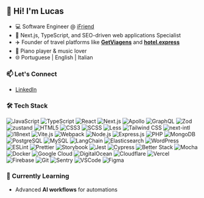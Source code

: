 ## 👋 Hi! I'm Lucas
- 💻 Software Engineer @ [iFriend](https://theifriend.com)
- 🧠 Next.js, TypeScript, and SEO-driven web applications Specialist
- ✈️ Founder of travel platforms like **[GetViagens](https://getviagens.com)** and **[hotel.express](https://hotel.express)**  
- 🎹 Piano player & music lover
- 🌐 Portuguese | English | Italian

### 📫 Let's Connect
- [LinkedIn](https://www.linkedin.com/in/lucas-portella-332183151)

### 🛠️ Tech Stack
![JavaScript](https://img.shields.io/badge/JavaScript-323330?&style=flat-square&logo=javascript&logoColor=F7DF1E)
![TypeScript](https://img.shields.io/badge/TypeScript-3178C6?&style=flat-square&logo=typescript&logoColor=FFF)
![React](https://img.shields.io/badge/React-20232A?&style=flat-square&logo=react&logoColor=61DAFB)
![Next.js](https://img.shields.io/badge/Next.js-000?&style=flat-square&logo=next.js)
![Apollo](https://img.shields.io/badge/Apollo-311C87?&style=flat-square&logo=apollographql&logoColor=FFF)
![GraphQL](https://img.shields.io/badge/GraphQL-171E26?&style=flat-square&logo=graphql&logoColor=F6009B)
![Zod](https://img.shields.io/badge/Zod-%233068b7.svg?style=flat-square&logo=zod&logoColor=white)
![zustand](https://img.shields.io/badge/%F0%9F%90%BB%20Zustand-39312A?&style=flat-square)
![HTML5](https://img.shields.io/badge/HTML5-E34F26?&style=flat-square&logo=html5&logoColor=FFF)
![CSS3](https://img.shields.io/badge/CSS3-1572B6?&style=flat-square&logo=css3)
![SCSS](https://img.shields.io/badge/SCSS-CC6699?&style=flat-square&logo=sass&logoColor=FFF)
![Less](https://img.shields.io/badge/LESS-2B4C80?style=flat-square&logo=less&logoColor=white)
![Tailwind CSS](https://img.shields.io/badge/Tailwind_CSS-06B6D4?style=flat-square&logo=tailwind-css&logoColor=FFF)
![next-intl](https://img.shields.io/badge/Next_intl-000?style=flat-square)
![i18next](https://img.shields.io/badge/i18next-26A69A?style=flat-square&logo=i18next&logoColor=FFF)
![Vite.js](https://img.shields.io/badge/Vite.js-646CFF?&style=flat-square&logo=vite&logoColor=FFF)
![Webpack](https://img.shields.io/badge/Webpack-8DD6F9?&style=flat-square&logo=webpack&logoColor=000)
![Node.js](https://img.shields.io/badge/Node.js-339933?&style=flat-square&logo=node.js&logoColor=FFF)
![Express.js](https://img.shields.io/badge/Express.js-000000?&style=flat-square&logo=express)
![PHP](https://img.shields.io/badge/PHP-%23777BB4.svg?style=flat-square&logo=php&logoColor=white)
![MongoDB](https://img.shields.io/badge/MongoDB-47A248?&style=flat-square&logo=mongodb&logoColor=FFF)
![PostgreSQL](https://img.shields.io/badge/PostgreSQL-4169E1?&style=flat-square&logo=postgresql&logoColor=FFF)
![MySQL](https://img.shields.io/badge/MySQL-4479A1?&style=flat-square&logo=mysql&logoColor=FFF)
![LangChain](https://img.shields.io/badge/LangChain-1c3c3c.svg?logo=langchain&logoColor=white&style=flat-square)
![Elasticsearch](https://img.shields.io/badge/Elasticsearch-101c3f?style=flat-square&logo=elasticsearch)
![WordPress](https://img.shields.io/badge/WordPress-%23117AC9.svg?style=flat-square&logo=WordPress&logoColor=white)
![ESLint](https://img.shields.io/badge/ESLint-4B32C3?&style=flat-square&logo=eslint)
![Prettier](https://img.shields.io/badge/Prettier-F7B93E?&style=flat-square&logo=prettier&logoColor=000)
![Storybook](https://img.shields.io/badge/Storybook-FF4785?&style=flat-square&logo=storybook&logoColor=FFF)
![Jest](https://img.shields.io/badge/Jest-C21325?&style=flat-square&logo=jest)
![Cypress](https://img.shields.io/badge/Cypress-17202C?style=flat-square&logo=cypress)
![Better Stack](https://img.shields.io/badge/Better%20Stack-000000?style=flat-square&logo=betterstack)
![Mocha](https://img.shields.io/badge/Mocha-8D6748?&style=flat-square&logo=mocha&logoColor=FFF)
![Docker](https://img.shields.io/badge/Docker-2496ED?&style=flat-square&logo=docker&logoColor=FFF)
![Google Cloud](https://img.shields.io/badge/GoogleCloud-%234285F4.svg?style=flat-square&logo=google-cloud&logoColor=white)
![DigitalOcean](https://img.shields.io/badge/DigitalOcean-%230167ff.svg?style=flat-square&logo=digitalOcean&logoColor=white)
![Cloudflare](https://img.shields.io/badge/Cloudflare-F38020?&style=flat-square&logo=cloudflare&logoColor=FFF)
![Vercel](https://img.shields.io/badge/Vercel-000?&style=flat-square&logo=vercel&logoColor=FFF)
![Firebase](https://img.shields.io/badge/Firebase-039BE5?&style=flat-square&logo=firebase)
![Git](https://img.shields.io/badge/Git-F05032?&style=flat-square&logo=git&logoColor=FFF)
![Sentry](https://img.shields.io/badge/Sentry-362D59?&style=flat-square&logo=sentry)
![VSCode](https://img.shields.io/badge/VSCode-007ACC?style=flat-square&logo=visual-studio-code)
![Figma](https://img.shields.io/badge/Figma-F24E1E?&style=flat-square&logo=figma&logoColor=FFF)

### 🌱 Currently Learning
- Advanced **AI workflows** for automations
